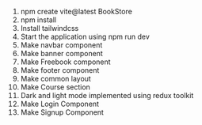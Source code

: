 1) npm create vite@latest BookStore
2) npm install
3) Install tailwindcss
4) Start the application using npm run dev
5) Make navbar component
6) Make banner component
7) Make Freebook component
8) Make footer component
9) Make common layout
10) Make Course section
11) Dark and light mode implemented using redux toolkit
12) Make Login Component
13) Make Signup Component
